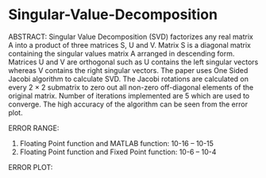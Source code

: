 # Singular-Value-Decomposition
ABSTRACT:
Singular Value Decomposition (SVD) factorizes any real matrix A into a product of three matrices S, U and V.  Matrix S is a diagonal matrix containing the singular values matrix A arranged in descending form. Matrices U and V are orthogonal such as U contains the left singular vectors whereas V contains the right singular vectors. The paper uses One Sided Jacobi algorithm to calculate SVD. The Jacobi rotations are calculated on every 2 × 2 submatrix to zero out all non-zero off-diagonal elements of the original matrix. Number of iterations implemented are 5 which are used to converge. The high accuracy of the algorithm can be seen from the error plot.

 ERROR RANGE:
1.	Floating Point function and MATLAB function: 10-16 – 10-15
2.	Floating Point function and Fixed Point function: 10-6 – 10-4

ERROR PLOT:


